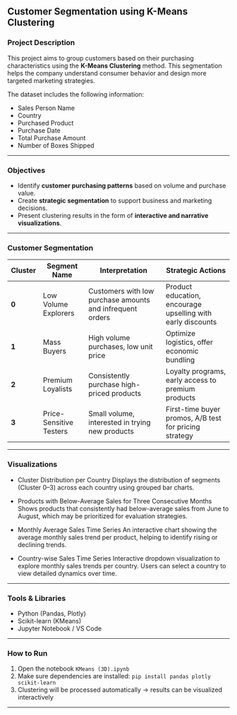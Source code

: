 ## Customer Segmentation using K-Means Clustering

### Project Description

This project aims to group customers based on their purchasing characteristics using the **K-Means Clustering** method. This segmentation helps the company understand consumer behavior and design more targeted marketing strategies.

The dataset includes the following information:

* Sales Person Name
* Country
* Purchased Product
* Purchase Date
* Total Purchase Amount
* Number of Boxes Shipped

---

### Objectives

* Identify **customer purchasing patterns** based on volume and purchase value.
* Create **strategic segmentation** to support business and marketing decisions.
* Present clustering results in the form of **interactive and narrative visualizations**.

---

### Customer Segmentation

| Cluster | Segment Name            | Interpretation                                            | Strategic Actions                                           |
| ------- | ----------------------- | --------------------------------------------------------- | ----------------------------------------------------------- |
| **0**   | Low Volume Explorers    | Customers with low purchase amounts and infrequent orders | Product education, encourage upselling with early discounts |
| **1**   | Mass Buyers             | High volume purchases, low unit price                     | Optimize logistics, offer economic bundling                 |
| **2**   | Premium Loyalists       | Consistently purchase high-priced products                | Loyalty programs, early access to premium products          |
| **3**   | Price-Sensitive Testers | Small volume, interested in trying new products           | First-time buyer promos, A/B test for pricing strategy      |

---

### Visualizations

* Cluster Distribution per Country
  Displays the distribution of segments (Cluster 0–3) across each country using grouped bar charts.

* Products with Below-Average Sales for Three Consecutive Months
  Shows products that consistently had below-average sales from June to August, which may be prioritized for evaluation strategies.

* Monthly Average Sales Time Series
  An interactive chart showing the average monthly sales trend per product, helping to identify rising or declining trends.

* Country-wise Sales Time Series
  Interactive dropdown visualization to explore monthly sales trends per country. Users can select a country to view detailed dynamics over time.

---

### Tools & Libraries

* Python (Pandas, Plotly)
* Scikit-learn (KMeans)
* Jupyter Notebook / VS Code

---

### How to Run

1. Open the notebook `KMeans (3D).ipynb`
2. Make sure dependencies are installed: `pip install pandas plotly scikit-learn`
3. Clustering will be processed automatically → results can be visualized interactively

---
